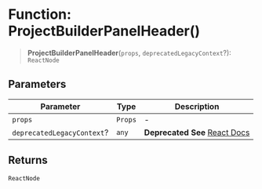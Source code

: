 # Function: ProjectBuilderPanelHeader()

> **ProjectBuilderPanelHeader**(`props`, `deprecatedLegacyContext`?): `ReactNode`

## Parameters

| Parameter | Type | Description |
| ------ | ------ | ------ |
| `props` | `Props` | - |
| `deprecatedLegacyContext`? | `any` | **Deprecated** **See** [React Docs](https://legacy.reactjs.org/docs/legacy-context.html#referencing-context-in-lifecycle-methods) |

## Returns

`ReactNode`
